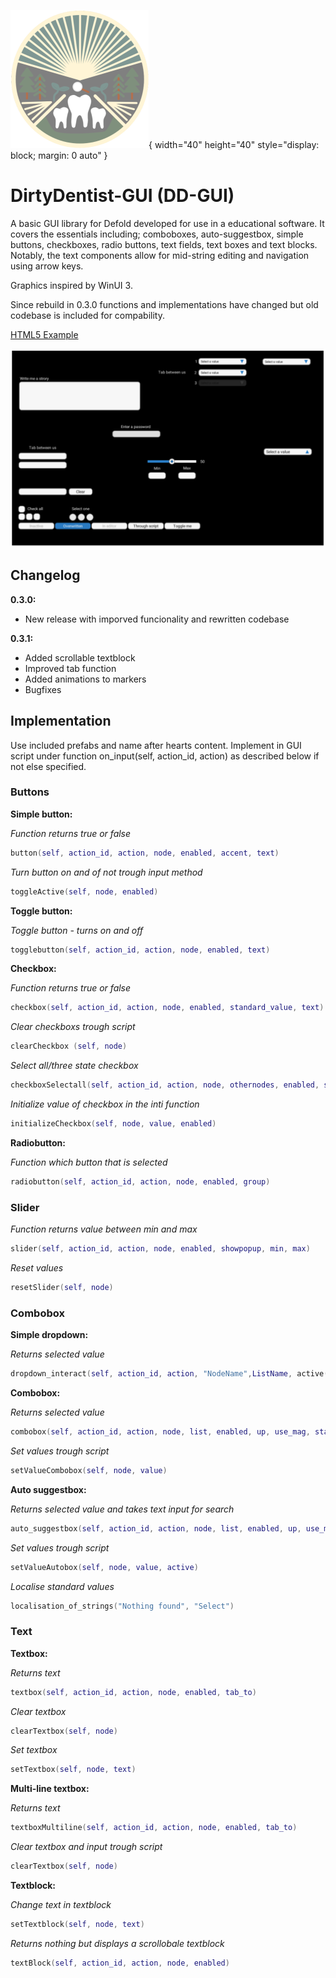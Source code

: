 ![Logo](/logo.png){ width="40" height="40" style="display: block; margin: 0 auto" }
# DirtyDentist-GUI (DD-GUI)
A basic GUI library for Defold developed for use in a educational software. It covers the essentials including; comboboxes, auto-suggestbox, simple buttons, checkboxes, radio buttons, text fields, text boxes and text blocks. Notably, the text components allow for mid-string editing and navigation using arrow keys.

Graphics inspired by WinUI 3.

Since rebuild in 0.3.0 functions and implementations have changed but old codebase is included for compability.

[HTML5 Example](https://skogsheden.se/dirtydentist)

![Screenshot](/screenshot.png)

## Changelog

**0.3.0:**

- New release with imporved funcionality and rewritten codebase

**0.3.1:**

- Added scrollable textblock
- Improved tab function
- Added animations to markers
- Bugfixes

## Implementation

Use included prefabs and name after hearts content. Implement in GUI script under function on_input(self, action_id, action) as described below if not else specified. 

### Buttons

**Simple button:**

*Function returns true or false*

```lua
button(self, action_id, action, node, enabled, accent, text)
```

*Turn button on and of not trough input method*

```lua
toggleActive(self, node, enabled)
```

**Toggle button:**

*Toggle button - turns on and off*

```lua
togglebutton(self, action_id, action, node, enabled, text)
```

**Checkbox:**

*Function returns true or false*

```lua
checkbox(self, action_id, action, node, enabled, standard_value, text)
```

*Clear checkboxs trough script*

```lua
clearCheckbox (self, node)
```

*Select all/three state checkbox*

```lua
checkboxSelectall(self, action_id, action, node, othernodes, enabled, standard_value, text)
```

*Initialize value of checkbox in the inti function*

```lua
initializeCheckbox(self, node, value, enabled)
```

**Radiobutton:**

*Function which button that is selected*

```lua
radiobutton(self, action_id, action, node, enabled, group)
```

### Slider

*Function returns value between min and max*

```lua
slider(self, action_id, action, node, enabled, showpopup, min, max)
```

*Reset values*

```lua
resetSlider(self, node)
```

### Combobox

**Simple dropdown:**

*Returns selected value*

```lua
dropdown_interact(self, action_id, action, "NodeName",ListName, active(boolean), "TabToNodeName")
```

**Combobox:**

*Returns selected value*

```lua
combobox(self, action_id, action, node, list, enabled, up, use_mag, standardValue)
```

*Set values trough script*

```lua
setValueCombobox(self, node, value)
```

**Auto suggestbox:**

*Returns selected value and takes text input for search*

```lua
auto_suggestbox(self, action_id, action, node, list, enabled, up, use_mag, id, tab_to)
```

*Set values trough script*

```lua
setValueAutobox(self, node, value, active)
```

*Localise standard values*

```lua
localisation_of_strings("Nothing found", "Select")
```

### Text

**Textbox:**

*Returns text*

```lua
textbox(self, action_id, action, node, enabled, tab_to)
```

*Clear textbox*

```lua
clearTextbox(self, node)
```

*Set textbox*
```lua
setTextbox(self, node, text)
```

**Multi-line textbox:**

*Returns text*

```lua
textboxMultiline(self, action_id, action, node, enabled, tab_to)
```

*Clear textbox and input trough script*

```lua
clearTextbox(self, node)
```

**Textblock:**

*Change text in textblock*

```lua
setTextblock(self, node, text)
```

*Returns nothing but displays a scrollobale textblock*

```lua
textBlock(self, action_id, action, node, enabled)
```